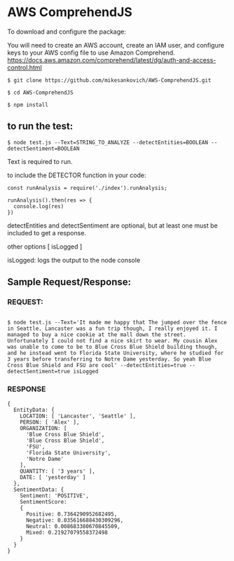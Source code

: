 # AWS ComprehendJS

To download and configure the package:

You will need to create an AWS account, create an IAM user, and configure
keys to your AWS config file to use Amazon Comprehend.
https://docs.aws.amazon.com/comprehend/latest/dg/auth-and-access-control.html


```
$ git clone https://github.com/mikesankovich/AWS-ComprehendJS.git

$ cd AWS-ComprehendJS

$ npm install

```


## to run the test:
```
$ node test.js --Text=STRING_TO_ANALYZE --detectEntities=BOOLEAN --detectSentiment=BOOLEAN
```
Text is required to run.

to include the DETECTOR function in your code:

```
const runAnalysis = require('./index').runAnalysis;

runAnalysis().then(res => {
  console.log(res)
})

```



detectEntities and detectSentiment are optional, but at least one must be included to get a response.

other options [ isLogged ]

isLogged: logs the output to the node console

## Sample Request/Response:

### REQUEST:
```

$ node test.js --Text='It made me happy that The jumped over the fence in Seattle. Lancaster was a fun trip though, I really enjoyed it. I managed to buy a nice cookie at the mall down the street. Unfortunately I could not find a nice skirt to wear. My cousin Alex was unable to come to be to Blue Cross Blue Shield building though, and he instead went to Florida State University, where he studied for 3 years before transferring to Notre Dame yesterday. So yeah Blue Cross Blue Shield and FSU are cool' --detectEntities=true --detectSentiment=true isLogged
```

### RESPONSE

```
{
  EntityData: {
    LOCATION: [ 'Lancaster', 'Seattle' ],
    PERSON: [ 'Alex' ],
    ORGANIZATION: [
      'Blue Cross Blue Shield',
      'Blue Cross Blue Shield',
      'FSU',
      'Florida State University',
      'Notre Dame'
    ],
    QUANTITY: [ '3 years' ],
    DATE: [ 'yesterday' ]
  },
  SentimentData: {
    Sentiment: 'POSITIVE',
    SentimentScore:
    {
      Positive: 0.7364290952682495,
      Negative: 0.035616688430309296,
      Neutral: 0.008683380670845509,
      Mixed: 0.21927079558372498
    }
  }
}
```
